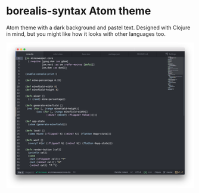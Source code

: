 # borealis-syntax Atom theme

Atom theme with a dark background and pastel text. Designed with Clojure in mind, but you might like how it looks with other languages too.

![Theme screenshot](https://raw.githubusercontent.com/Misophistful/borealis-syntax/master/images/screenshot.png)
